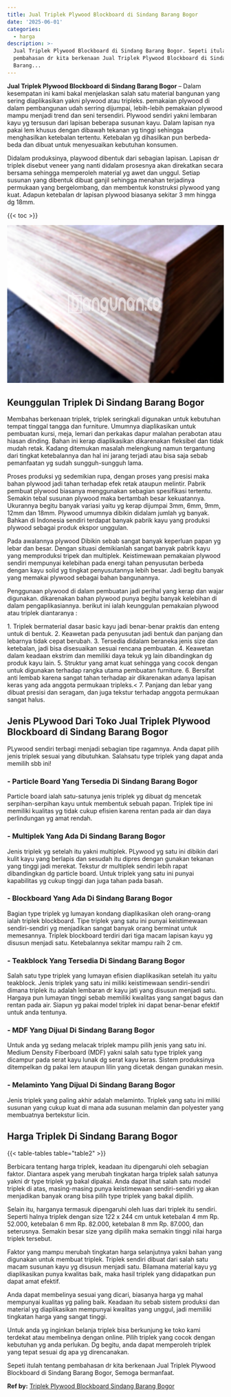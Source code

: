 ```yaml
---
title: Jual Triplek Plywood Blockboard di Sindang Barang Bogor
date: '2025-06-01'
categories:
  - harga
description: >-
  Jual Triplek Plywood Blockboard di Sindang Barang Bogor. Sepeti itulah tentang
  pembahasan dr kita berkenaan Jual Triplek Plywood Blockboard di Sindang
  Barang...
---
```


**Jual Triplek Plywood Blockboard di Sindang Barang Bogor** – Dalam kesempatan ini kami bakal menjelaskan salah satu material bangunan yang sering diaplikasikan yakni plywood atau tripleks. pemakaian plywood di dalam pembangunan udah serring dijumpai, lebih-lebih pemakaian plywood mampu menjadi trend dan seni tersendiri. Plywood sendiri yakni lembaran kayu yg tersusun dari lapisan beberapa susunan kayu. Dalam lapisan nya pakai lem khusus dengan dibawah tekanan yg tinggi sehingga menghasilkan ketebalan tertentu. Ketebalan yg dihasilkan pun berbeda-beda dan dibuat untuk menyesuaikan kebutuhan konsumen.

Didalam produksinya, playwood dibentuk dari sebagian lapisan. Lapisan dr triplek disebut veneer yang nanti didalam prosesnya akan direkatkan secara bersama sehingga memperoleh material yg awet dan unggul. Setiap susunan yang dibentuk dibuat ganjil sehingga menahan terjadinya permukaan yang bergelombang, dan membentuk konstruksi plywood yang kuat. Adapun ketebalan dr lapisan plywood biasanya sekitar 3 mm hingga dg 18mm.

{{< toc >}}

![Jual Triplek Plywood Blockboard di Sindang Barang Bogor](/images/jual-triplek-murah-44.png)

## Keunggulan Triplek Di Sindang Barang Bogor

Membahas berkenaan triplek, triplek seringkali digunakan untuk kebutuhan tempat tinggal tangga dan furniture. Umumnya diaplikasikan untuk pembuatan kursi, meja, lemari dan perkakas dapur malahan perabotan atau hiasan dinding. Bahan ini kerap diaplikasikan dikarenakan fleksibel dan tidak mudah retak. Kadang ditemukan masalah melengkung namun tergantung dari tingkat ketebalannya dan hal ini jarang terjadi atau bisa saja sebab pemanfaatan yg sudah sungguh-sungguh lama.

Proses produksi yg sedemikian rupa, dengan proses yang presisi maka bahan plywood jadi tahan terhadap efek retak ataupun melintir. Pabrik pembuat plywood biasanya menggunakan sebagian spesifikasi tertentu. Semakin tebal susunan plywood maka bertambah besar kekuatannya. Ukurannya begitu banyak variasi yaitu yg kerap dijumpai 3mm, 6mm, 9mm, 12mm dan 18mm. Plywood umumnya dibikin didalam jumlah yg banyak. Bahkan di Indonesia sendiri terdapat banyak pabrik kayu yang produksi plywood sebagai produk ekspor unggulan.

Pada awalannya plywood Dibikin sebab sangat banyak keperluan papan yg lebar dan besar. Dengan situasi demikianlah sangat banyak pabrik kayu yang memproduksi tripek dan multiplek. Keistimewaan pemakaian plywood sendiri mempunyai kelebihan pada energi tahan penyusutan berbeda dengan kayu solid yg tingkat penyusutannya lebih besar. Jadi begitu banyak yang memakai plywood sebagai bahan bangunannya.

Penggunaan plywood di dalam pembuatan jadi perihal yang kerap dan wajar digunakan. dikarenakan bahan plywood punya begitu banyak kelebihan di dalam pengaplikasiannya. berikut ini ialah keunggulan pemakaian plywood atau triplek diantaranya :

1\. Triplek bermaterial dasar basic kayu jadi benar-benar praktis dan enteng untuk di bentuk. 2. Keawetan pada penyusutan jadi bentuk dan panjang dan lebarnya tidak cepat berubah. 3. Tersedia didalam beraneka jenis size dan ketebalan, jadi bisa disesuaikan sesuai rencana pembuatan. 4. Keawetan dalam keadaan ekstrim dan memiliki daya tekuk yg lain dibandingkan dg produk kayu lain. 5. Struktur yang amat kuat sehingga yang cocok dengan untuk digunakan terhadap rangka utama pembuatan furniture. 6. Bersifat anti lembab karena sangat tahan terhadap air dikarenakan adanya lapisan keras yang ada anggota permukaan tripleks.< 7. Panjang dan lebar yang dibuat presisi dan seragam, dan juga tekstur terhadap anggota permukaan sangat halus.

## Jenis PLywood Dari Toko Jual Triplek Plywood Blockboard di Sindang Barang Bogor

PLywood sendiri terbagi menjadi sebagian tipe ragamnya. Anda dapat pilih jenis triplek sesuai yang dibutuhkan. Salahsatu type triplek yang dapat anda memilih sbb ini!

### \- Particle Board Yang Tersedia Di Sindang Barang Bogor

Particle board ialah satu-satunya jenis triplek yg dibuat dg mencetak serpihan-serpihan kayu untuk membentuk sebuah papan. Triplek tipe ini memiliki kualitas yg tidak cukup efisien karena rentan pada air dan daya perlindungan yg amat rendah.

### \- Multiplek Yang Ada Di Sindang Barang Bogor

Jenis triplek yg setelah itu yakni multiplek. PLywood yg satu ini dibikin dari kulit kayu yang berlapis dan sesudah itu dipres dengan gunakan tekanan yang tinggi jadi merekat. Tekstur dr multiplek sendiri lebih rapat dibandingkan dg particle board. Untuk triplek yang satu ini punyai kapabilitas yg cukup tinggi dan juga tahan pada basah.

### \- Blockboard Yang Ada Di Sindang Barang Bogor

Bagian type triplek yg lumayan kondang diaplikasikan oleh orang-orang ialah triplek blockboard. Tipe triplek yang satu ini punyai keistimewaan sendiri-sendiri yg menjadikan sangat banyak orang berminat untuk memesannya. Triplek blockboard terdiri dari tiga macam lapisan kayu yg disusun menjadi satu. Ketebalannya sekitar mampu raih 2 cm.

### \- Teakblock Yang Tersedia Di Sindang Barang Bogor

Salah satu type triplek yang lumayan efisien diaplikasikan setelah itu yaitu teakblock. Jenis triplek yang satu ini miliki keistimewaan sendiri-sendiri dimana triplek itu adalah lembaran dr kayu jati yang disusun menjadi satu. Hargaya pun lumayan tinggi sebab memiliki kwalitas yang sangat bagus dan rentan pada air. Siapun yg pakai model triplek ini dapat benar-benar efektif untuk anda tentunya.

### \- MDF Yang Dijual Di Sindang Barang Bogor

Untuk anda yg sedang melacak triplek mampu pilih jenis yang satu ini. Medium Density Fiberboard (MDF) yakni salah satu type triplek yang dicampur pada serat kayu lunak dg serat kayu keras. Sistem produksinya ditempelkan dg pakai lem ataupun lilin yang dicetak dengan gunakan mesin.

### \- Melaminto Yang Dijual Di Sindang Barang Bogor

Jenis triplek yang paling akhir adalah melaminto. Triplek yang satu ini miliki susunan yang cukup kuat di mana ada susunan melamin dan polyester yang membuatnya bertekstur licin.

## Harga Triplek Di Sindang Barang Bogor

{{< table-tables table="table2" >}}

Berbicara tentang harga triplek, keadaan itu dipengaruhi oleh sebagian faktor. Diantara aspek yang merubah tingkatan harga triplek salah satunya yakni dr type triplek yg bakal dipakai. Anda dapat lihat salah satu model triplek di atas, masing-masing punya keistimewaan sendiri-sendiri yg akan menjadikan banyak orang bisa pilih type triplek yang bakal dipilih.

Selain itu, harganya termasuk dipengaruhi oleh luas dari triplek itu sendiri. Seperti halnya triplek dengan size 122 x 244 cm untuk ketebalan 4 mm Rp. 52.000, ketebalan 6 mm Rp. 82.000, ketebalan 8 mm Rp. 87.000, dan seterusnya. Semakin besar size yang dipilih maka semakin tinggi nilai harga triplek tersebut.

Faktor yang mampu merubah tingkatan harga selanjutnya yakni bahan yang digunakan untuk membuat triplek. Triplek sendiri dibuat dari salah satu macam susunan kayu yg disusun menjadi satu. Bilamana material kayu yg diaplikasikan punya kwalitas baik, maka hasil triplek yang didapatkan pun dapat amat efektif.

Anda dapat membelinya sesuai yang dicari, biasanya harga yg mahal mempunyai kualitas yg paling baik. Keadaan itu sebab sistem produksi dan material yg diaplikasikan mempunyai kwalitas yang unggul, jadi memiliki tingkatan harga yang sangat tinggi.

Untuk anda yg inginkan belanja triplek bisa berkunjung ke toko kami terdekat atau membelinya dengan online. Pilih triplek yang cocok dengan kebutuhan yg anda perlukan. Dg begitu, anda dapat memperoleh triplek yang tepat sesuai dg apa yg direncanakan.

Sepeti itulah tentang pembahasan dr kita berkenaan Jual Triplek Plywood Blockboard di Sindang Barang Bogor, Semoga bermanfaat.

**Ref by:** [Triplek Plywood Blockboard Sindang Barang Bogor](https://id.wikipedia.org/wiki/Triplek)
